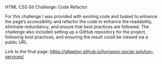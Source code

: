 HTML CSS Git Challenge: Code Refactor

For this challenge I was provided with existing code and tasked to enhance the page’s accessibility and refactor the code to enhance the readability, eliminate redundancy, and ensure that best practices are followed. The challenge also included setting up a GitHub repository for the project, following best practices, and ensuring the result could be viewed via a public URL. 

Link to the final page:
https://jdlawton.github.io/horiseon-social-solution-services/